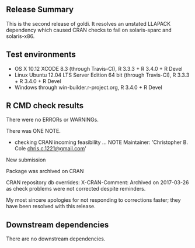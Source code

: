 ## Release Summary

This is the second release of goldi. It resolves an unstated LLAPACK dependency which caused CRAN checks to fail on solaris-sparc and solaris-x86.

## Test environments
* OS X 10.12 XCODE 8.3 (through Travis-CI), R 3.3.3 + R 3.4.0 + R Devel 
* Linux Ubuntu 12.04 LTS Server Edition 64 bit (through Travis-CI), R 3.3.3 + R 3.4.0 + R Devel
* Windows through win-builder.r-project.org, R 3.4.0 + R Devel

## R CMD check results
There were no ERRORs or WARNINGs.

There was ONE NOTE. 

* checking CRAN incoming feasibility ... NOTE
Maintainer: 'Christopher B. Cole <chris.c.1221@gmail.com>'

New submission

Package was archived on CRAN

CRAN repository db overrides:
  X-CRAN-Comment: Archived on 2017-03-26 as check problems were not
    corrected despite reminders.

My most sincere apologies for not responding to corrections faster; they have been resolved with this release. 

## Downstream dependencies
There are no downstream dependencies.
